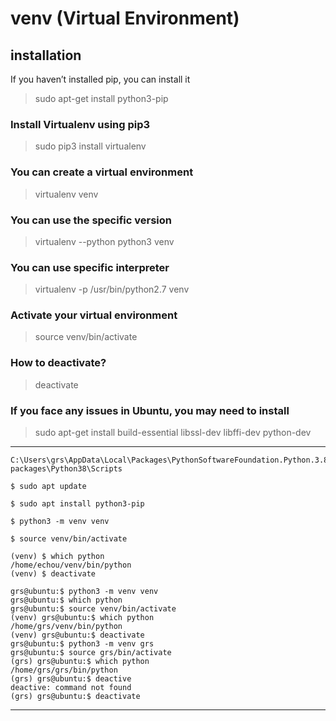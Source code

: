# venv (Virtual Environment)

## installation

If you haven’t installed pip, you can install it

> sudo apt-get install python3-pip

### Install Virtualenv using pip3

> sudo pip3 install virtualenv

### You can create a virtual environment

> virtualenv venv

### You can use the specific version

> virtualenv --python python3 venv

### You can use specific interpreter

> virtualenv -p /usr/bin/python2.7 venv

### Activate your virtual environment

> source venv/bin/activate

### How to deactivate?

> deactivate

### If you face any issues in Ubuntu, you may need to install

> sudo apt-get install build-essential libssl-dev libffi-dev python-dev

---

```
C:\Users\grs\AppData\Local\Packages\PythonSoftwareFoundation.Python.3.8_qbz5n2kfra8p0\LocalCache\local-packages\Python38\Scripts

$ sudo apt update

$ sudo apt install python3-pip

$ python3 -m venv venv 

$ source venv/bin/activate

(venv) $ which python
/home/echou/venv/bin/python
(venv) $ deactivate

grs@ubuntu:$ python3 -m venv venv
grs@ubuntu:$ which python
grs@ubuntu:$ source venv/bin/activate
(venv) grs@ubuntu:$ which python
/home/grs/venv/bin/python
(venv) grs@ubuntu:$ deactivate 
grs@ubuntu:$ python3 -m venv grs
grs@ubuntu:$ source grs/bin/activate
(grs) grs@ubuntu:$ which python
/home/grs/grs/bin/python
(grs) grs@ubuntu:$ deactive
deactive: command not found
(grs) grs@ubuntu:$ deactivate 
```

---

